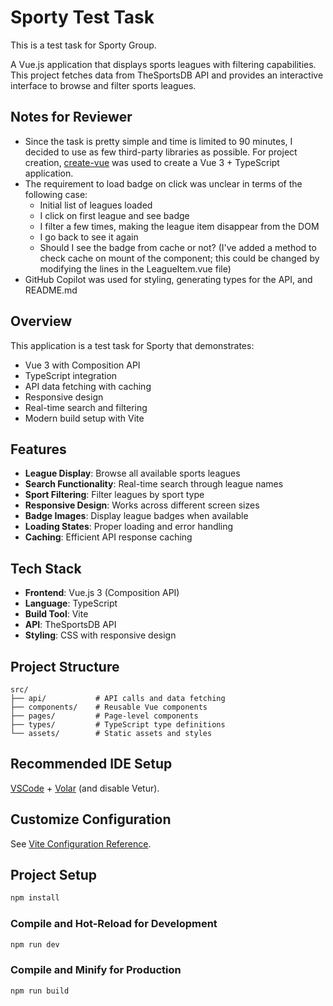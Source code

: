 # Sporty Test Task

This is a test task for Sporty Group.

A Vue.js application that displays sports leagues with filtering capabilities. This project fetches data from TheSportsDB API and provides an interactive interface to browse and filter sports leagues.

## Notes for Reviewer

- Since the task is pretty simple and time is limited to 90 minutes, I decided to use as few third-party libraries as possible. For project creation, [create-vue](https://github.com/vuejs/create-vue) was used to create a Vue 3 + TypeScript application.
- The requirement to load badge on click was unclear in terms of the following case:
  - Initial list of leagues loaded
  - I click on first league and see badge
  - I filter a few times, making the league item disappear from the DOM
  - I go back to see it again
  - Should I see the badge from cache or not? (I've added a method to check cache on mount of the component; this could be changed by modifying the lines in the LeagueItem.vue file)
- GitHub Copilot was used for styling, generating types for the API, and README.md

## Overview

This application is a test task for Sporty that demonstrates:

- Vue 3 with Composition API
- TypeScript integration
- API data fetching with caching
- Responsive design
- Real-time search and filtering
- Modern build setup with Vite

## Features

- **League Display**: Browse all available sports leagues
- **Search Functionality**: Real-time search through league names
- **Sport Filtering**: Filter leagues by sport type
- **Responsive Design**: Works across different screen sizes
- **Badge Images**: Display league badges when available
- **Loading States**: Proper loading and error handling
- **Caching**: Efficient API response caching

## Tech Stack

- **Frontend**: Vue.js 3 (Composition API)
- **Language**: TypeScript
- **Build Tool**: Vite
- **API**: TheSportsDB API
- **Styling**: CSS with responsive design

## Project Structure

```
src/
├── api/           # API calls and data fetching
├── components/    # Reusable Vue components
├── pages/         # Page-level components
├── types/         # TypeScript type definitions
└── assets/        # Static assets and styles
```

## Recommended IDE Setup

[VSCode](https://code.visualstudio.com/) + [Volar](https://marketplace.visualstudio.com/items?itemName=Vue.volar) (and disable Vetur).

## Customize Configuration

See [Vite Configuration Reference](https://vite.dev/config/).

## Project Setup

```sh
npm install
```

### Compile and Hot-Reload for Development

```sh
npm run dev
```

### Compile and Minify for Production

```sh
npm run build
```
